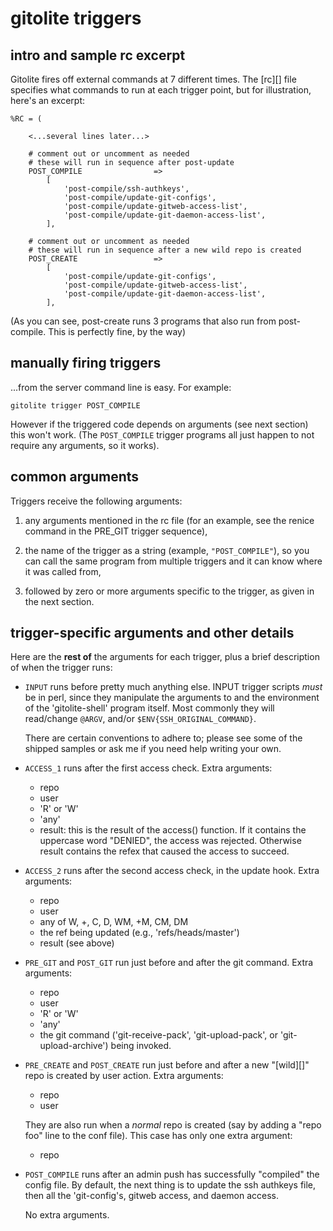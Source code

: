 # gitolite triggers

## intro and sample rc excerpt

Gitolite fires off external commands at 7 different times.  The [rc][] file
specifies what commands to run at each trigger point, but for illustration,
here's an excerpt:

    %RC = (

        <...several lines later...>

        # comment out or uncomment as needed
        # these will run in sequence after post-update
        POST_COMPILE                =>
            [
                'post-compile/ssh-authkeys',
                'post-compile/update-git-configs',
                'post-compile/update-gitweb-access-list',
                'post-compile/update-git-daemon-access-list',
            ],

        # comment out or uncomment as needed
        # these will run in sequence after a new wild repo is created
        POST_CREATE                 =>
            [
                'post-compile/update-git-configs',
                'post-compile/update-gitweb-access-list',
                'post-compile/update-git-daemon-access-list',
            ],

(As you can see, post-create runs 3 programs that also run from post-compile.
This is perfectly fine, by the way)

## manually firing triggers

...from the server command line is easy.  For example:

    gitolite trigger POST_COMPILE

However if the triggered code depends on arguments (see next section) this
won't work.  (The `POST_COMPILE` trigger programs all just happen to not
require any arguments, so it works).

## common arguments

Triggers receive the following arguments:

1.  any arguments mentioned in the rc file (for an example, see the renice
    command in the PRE_GIT trigger sequence),

2.  the name of the trigger as a string (example, `"POST_COMPILE"`), so you
    can call the same program from multiple triggers and it can know where it
    was called from,

3.  followed by zero or more arguments specific to the trigger, as given in
    the next section.

## trigger-specific arguments and other details

Here are the **rest of** the arguments for each trigger, plus a brief
description of when the trigger runs:

  * `INPUT` runs before pretty much anything else.  INPUT trigger scripts
    *must* be in perl, since they manipulate the arguments to and the
    environment of the 'gitolite-shell' program itself.  Most commonly they
    will read/change `@ARGV`, and/or `$ENV{SSH_ORIGINAL_COMMAND}`.

    There are certain conventions to adhere to; please see some of the shipped
    samples or ask me if you need help writing your own.

  * `ACCESS_1` runs after the first access check.  Extra arguments:
      * repo
      * user
      * 'R' or 'W'
      * 'any'
      * result: this is the result of the access() function.  If it contains
        the uppercase word "DENIED", the access was rejected.  Otherwise
        result contains the refex that caused the access to succeed.

  * `ACCESS_2` runs after the second access check, in the update hook.
    Extra arguments:
      * repo
      * user
      * any of W, +, C, D, WM, +M, CM, DM
      * the ref being updated (e.g., 'refs/heads/master')
      * result (see above)

  * `PRE_GIT` and `POST_GIT` run just before and after the git command.
    Extra arguments:
      * repo
      * user
      * 'R' or 'W'
      * 'any'
      * the git command ('git-receive-pack', 'git-upload-pack', or
        'git-upload-archive') being invoked.

  * `PRE_CREATE` and `POST_CREATE` run just before and after a new "[wild][]"
    repo is created by user action.  Extra arguments:
      * repo
      * user

    They are also run when a *normal* repo is created (say by adding a "repo
    foo" line to the conf file).  This case has only one extra argument:
      * repo

  * `POST_COMPILE` runs after an admin push has successfully "compiled" the
    config file.  By default, the next thing is to update the ssh authkeys
    file, then all the 'git-config's, gitweb access, and daemon access.

    No extra arguments.
